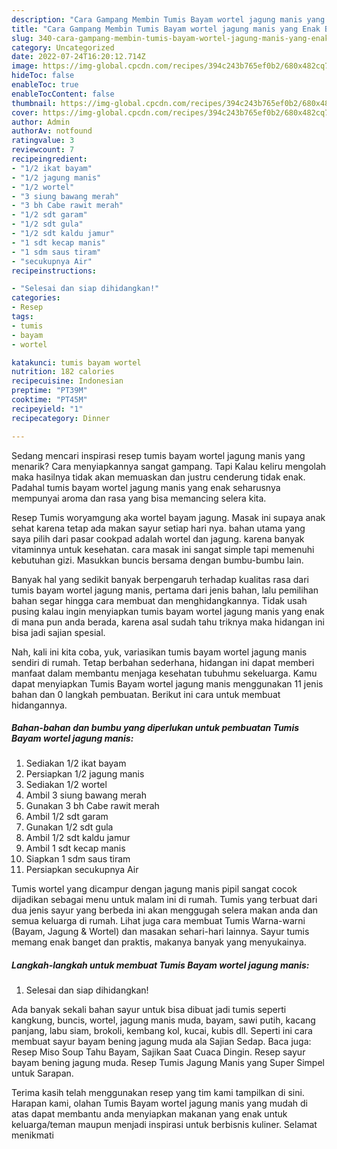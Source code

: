 ```yaml
---
description: "Cara Gampang Membin Tumis Bayam wortel jagung manis yang Enak Banget"
title: "Cara Gampang Membin Tumis Bayam wortel jagung manis yang Enak Banget"
slug: 340-cara-gampang-membin-tumis-bayam-wortel-jagung-manis-yang-enak-banget
category: Uncategorized
date: 2022-07-24T16:20:12.714Z
image: https://img-global.cpcdn.com/recipes/394c243b765ef0b2/680x482cq70/tumis-bayam-wortel-jagung-manis-foto-resep-utama.jpg
hideToc: false
enableToc: true
enableTocContent: false
thumbnail: https://img-global.cpcdn.com/recipes/394c243b765ef0b2/680x482cq70/tumis-bayam-wortel-jagung-manis-foto-resep-utama.jpg
cover: https://img-global.cpcdn.com/recipes/394c243b765ef0b2/680x482cq70/tumis-bayam-wortel-jagung-manis-foto-resep-utama.jpg
author: Admin
authorAv: notfound
ratingvalue: 3
reviewcount: 7
recipeingredient:
- "1/2 ikat bayam"
- "1/2 jagung manis"
- "1/2 wortel"
- "3 siung bawang merah"
- "3 bh Cabe rawit merah"
- "1/2 sdt garam"
- "1/2 sdt gula"
- "1/2 sdt kaldu jamur"
- "1 sdt kecap manis"
- "1 sdm saus tiram"
- "secukupnya Air"
recipeinstructions:

- "Selesai dan siap dihidangkan!"
categories:
- Resep
tags:
- tumis
- bayam
- wortel

katakunci: tumis bayam wortel 
nutrition: 182 calories
recipecuisine: Indonesian
preptime: "PT39M"
cooktime: "PT45M"
recipeyield: "1"
recipecategory: Dinner

---
```



Sedang mencari inspirasi resep tumis bayam wortel jagung manis yang menarik? Cara menyiapkannya sangat gampang. Tapi Kalau keliru mengolah maka hasilnya tidak akan memuaskan dan justru cenderung tidak enak. Padahal tumis bayam wortel jagung manis yang enak seharusnya mempunyai aroma dan rasa yang bisa memancing selera kita.


Resep Tumis woryamgung aka wortel bayam jagung. Masak ini supaya anak sehat karena tetap ada makan sayur setiap hari nya. bahan utama yang saya pilih dari pasar cookpad adalah wortel dan jagung. karena banyak vitaminnya untuk kesehatan. cara masak ini sangat simple tapi memenuhi kebutuhan gizi. Masukkan buncis bersama dengan bumbu-bumbu lain.

Banyak hal yang sedikit banyak berpengaruh terhadap kualitas rasa dari tumis bayam wortel jagung manis, pertama dari jenis bahan, lalu pemilihan bahan segar hingga cara membuat dan menghidangkannya. Tidak usah pusing kalau ingin menyiapkan tumis bayam wortel jagung manis yang enak di mana pun anda berada, karena asal sudah tahu triknya maka hidangan ini bisa jadi sajian spesial.


Nah, kali ini kita coba, yuk, variasikan tumis bayam wortel jagung manis sendiri di rumah. Tetap berbahan sederhana, hidangan ini dapat memberi manfaat dalam membantu menjaga kesehatan tubuhmu sekeluarga. Kamu dapat menyiapkan Tumis Bayam wortel jagung manis menggunakan 11 jenis bahan dan 0 langkah pembuatan. Berikut ini cara untuk membuat hidangannya.

<!--inarticleads1-->

##### Bahan-bahan dan bumbu yang diperlukan untuk pembuatan Tumis Bayam wortel jagung manis:

1. Sediakan 1/2 ikat bayam
1. Persiapkan 1/2 jagung manis
1. Sediakan 1/2 wortel
1. Ambil 3 siung bawang merah
1. Gunakan 3 bh Cabe rawit merah
1. Ambil 1/2 sdt garam
1. Gunakan 1/2 sdt gula
1. Ambil 1/2 sdt kaldu jamur
1. Ambil 1 sdt kecap manis
1. Siapkan 1 sdm saus tiram
1. Persiapkan secukupnya Air


Tumis wortel yang dicampur dengan jagung manis pipil sangat cocok dijadikan sebagai menu untuk malam ini di rumah. Tumis yang terbuat dari dua jenis sayur yang berbeda ini akan menggugah selera makan anda dan semua keluarga di rumah. Lihat juga cara membuat Tumis Warna-warni (Bayam, Jagung &amp; Wortel) dan masakan sehari-hari lainnya. Sayur tumis memang enak banget dan praktis, makanya banyak yang menyukainya. 

<!--inarticleads2-->

##### Langkah-langkah untuk membuat Tumis Bayam wortel jagung manis:


1. Selesai dan siap dihidangkan!

Ada banyak sekali bahan sayur untuk bisa dibuat jadi tumis seperti kangkung, buncis, wortel, jagung manis muda, bayam, sawi putih, kacang panjang, labu siam, brokoli, kembang kol, kucai, kubis dll. Seperti ini cara membuat sayur bayam bening jagung muda ala Sajian Sedap. Baca juga: Resep Miso Soup Tahu Bayam, Sajikan Saat Cuaca Dingin. Resep sayur bayam bening jagung muda. Resep Tumis Jagung Manis yang Super Simpel untuk Sarapan. 

Terima kasih telah menggunakan resep yang tim kami tampilkan di sini. Harapan kami, olahan Tumis Bayam wortel jagung manis yang mudah di atas dapat membantu anda menyiapkan makanan yang enak untuk keluarga/teman maupun menjadi inspirasi untuk berbisnis kuliner. Selamat menikmati
